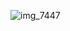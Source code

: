 ![img_7447](https://cloud.githubusercontent.com/assets/25276044/25830886/01f03de4-3415-11e7-81d6-2877e1922556.JPG)
